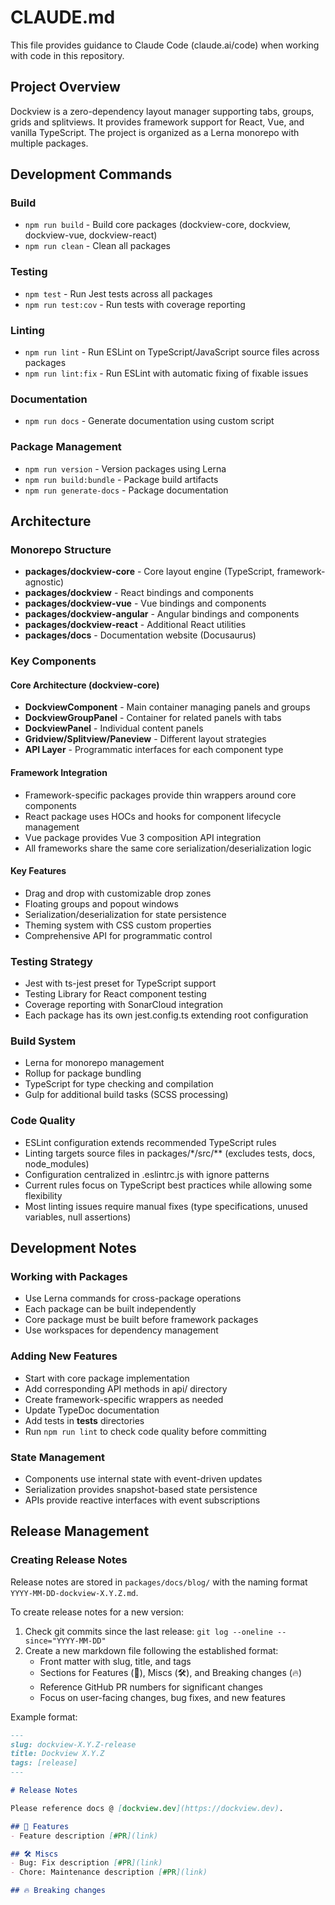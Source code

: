 # CLAUDE.md

This file provides guidance to Claude Code (claude.ai/code) when working with code in this repository.

## Project Overview

Dockview is a zero-dependency layout manager supporting tabs, groups, grids and splitviews. It provides framework support for React, Vue, and vanilla TypeScript. The project is organized as a Lerna monorepo with multiple packages.

## Development Commands

### Build

-   `npm run build` - Build core packages (dockview-core, dockview, dockview-vue, dockview-react)
-   `npm run clean` - Clean all packages

### Testing

-   `npm test` - Run Jest tests across all packages
-   `npm run test:cov` - Run tests with coverage reporting

### Linting

-   `npm run lint` - Run ESLint on TypeScript/JavaScript source files across packages
-   `npm run lint:fix` - Run ESLint with automatic fixing of fixable issues

### Documentation

-   `npm run docs` - Generate documentation using custom script

### Package Management

-   `npm run version` - Version packages using Lerna
-   `npm run build:bundle` - Package build artifacts
-   `npm run generate-docs` - Package documentation

## Architecture

### Monorepo Structure

-   **packages/dockview-core** - Core layout engine (TypeScript, framework-agnostic)
-   **packages/dockview** - React bindings and components
-   **packages/dockview-vue** - Vue bindings and components
-   **packages/dockview-angular** - Angular bindings and components
-   **packages/dockview-react** - Additional React utilities
-   **packages/docs** - Documentation website (Docusaurus)

### Key Components

#### Core Architecture (dockview-core)

-   **DockviewComponent** - Main container managing panels and groups
-   **DockviewGroupPanel** - Container for related panels with tabs
-   **DockviewPanel** - Individual content panels
-   **Gridview/Splitview/Paneview** - Different layout strategies
-   **API Layer** - Programmatic interfaces for each component type

#### Framework Integration

-   Framework-specific packages provide thin wrappers around core components
-   React package uses HOCs and hooks for component lifecycle management
-   Vue package provides Vue 3 composition API integration
-   All frameworks share the same core serialization/deserialization logic

#### Key Features

-   Drag and drop with customizable drop zones
-   Floating groups and popout windows
-   Serialization/deserialization for state persistence
-   Theming system with CSS custom properties
-   Comprehensive API for programmatic control

### Testing Strategy

-   Jest with ts-jest preset for TypeScript support
-   Testing Library for React component testing
-   Coverage reporting with SonarCloud integration
-   Each package has its own jest.config.ts extending root configuration

### Build System

-   Lerna for monorepo management
-   Rollup for package bundling
-   TypeScript for type checking and compilation
-   Gulp for additional build tasks (SCSS processing)

### Code Quality

-   ESLint configuration extends recommended TypeScript rules
-   Linting targets source files in packages/\*/src/\*\* (excludes tests, docs, node_modules)
-   Configuration centralized in .eslintrc.js with ignore patterns
-   Current rules focus on TypeScript best practices while allowing some flexibility
-   Most linting issues require manual fixes (type specifications, unused variables, null assertions)

## Development Notes

### Working with Packages

-   Use Lerna commands for cross-package operations
-   Each package can be built independently
-   Core package must be built before framework packages
-   Use workspaces for dependency management

### Adding New Features

-   Start with core package implementation
-   Add corresponding API methods in api/ directory
-   Create framework-specific wrappers as needed
-   Update TypeDoc documentation
-   Add tests in **tests** directories
-   Run `npm run lint` to check code quality before committing

### State Management

-   Components use internal state with event-driven updates
-   Serialization provides snapshot-based state persistence
-   APIs provide reactive interfaces with event subscriptions

## Release Management

### Creating Release Notes

Release notes are stored in `packages/docs/blog/` with the naming format `YYYY-MM-DD-dockview-X.Y.Z.md`.

To create release notes for a new version:

1. Check git commits since the last release: `git log --oneline --since="YYYY-MM-DD"`
2. Create a new markdown file following the established format:
   - Front matter with slug, title, and tags
   - Sections for Features (🚀), Miscs (🛠), and Breaking changes (🔥)
   - Reference GitHub PR numbers for significant changes
   - Focus on user-facing changes, bug fixes, and new features

Example format:
```markdown
---
slug: dockview-X.Y.Z-release
title: Dockview X.Y.Z
tags: [release]
---

# Release Notes

Please reference docs @ [dockview.dev](https://dockview.dev).

## 🚀 Features
- Feature description [#PR](link)

## 🛠 Miscs
- Bug: Fix description [#PR](link)
- Chore: Maintenance description [#PR](link)

## 🔥 Breaking changes
```
